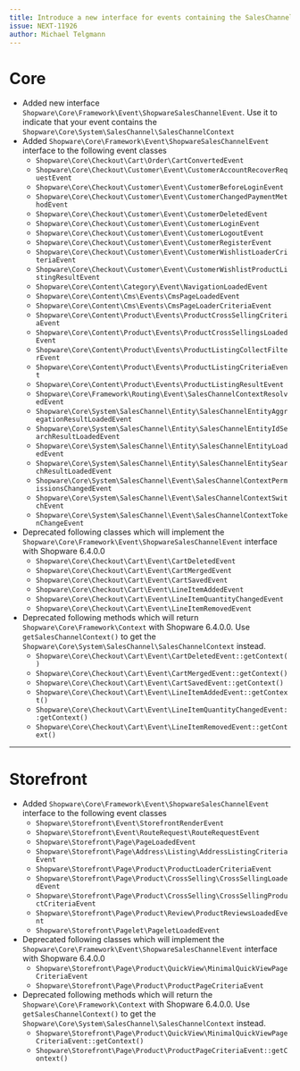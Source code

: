 ```yaml
---
title: Introduce a new interface for events containing the SalesChannelContext 
issue: NEXT-11926
author: Michael Telgmann
---
```

# Core
* Added new interface `Shopware\Core\Framework\Event\ShopwareSalesChannelEvent`. Use it to indicate that your event contains the `Shopware\Core\System\SalesChannel\SalesChannelContext`
* Added `Shopware\Core\Framework\Event\ShopwareSalesChannelEvent` interface to the following event classes
  * `Shopware\Core\Checkout\Cart\Order\CartConvertedEvent`
  * `Shopware\Core\Checkout\Customer\Event\CustomerAccountRecoverRequestEvent`
  * `Shopware\Core\Checkout\Customer\Event\CustomerBeforeLoginEvent`
  * `Shopware\Core\Checkout\Customer\Event\CustomerChangedPaymentMethodEvent`
  * `Shopware\Core\Checkout\Customer\Event\CustomerDeletedEvent`
  * `Shopware\Core\Checkout\Customer\Event\CustomerLoginEvent`
  * `Shopware\Core\Checkout\Customer\Event\CustomerLogoutEvent`
  * `Shopware\Core\Checkout\Customer\Event\CustomerRegisterEvent`
  * `Shopware\Core\Checkout\Customer\Event\CustomerWishlistLoaderCriteriaEvent`
  * `Shopware\Core\Checkout\Customer\Event\CustomerWishlistProductListingResultEvent`
  * `Shopware\Core\Content\Category\Event\NavigationLoadedEvent`
  * `Shopware\Core\Content\Cms\Events\CmsPageLoadedEvent`
  * `Shopware\Core\Content\Cms\Events\CmsPageLoaderCriteriaEvent`
  * `Shopware\Core\Content\Product\Events\ProductCrossSellingCriteriaEvent`
  * `Shopware\Core\Content\Product\Events\ProductCrossSellingsLoadedEvent`
  * `Shopware\Core\Content\Product\Events\ProductListingCollectFilterEvent`
  * `Shopware\Core\Content\Product\Events\ProductListingCriteriaEvent`
  * `Shopware\Core\Content\Product\Events\ProductListingResultEvent`
  * `Shopware\Core\Framework\Routing\Event\SalesChannelContextResolvedEvent`
  * `Shopware\Core\System\SalesChannel\Entity\SalesChannelEntityAggregationResultLoadedEvent`
  * `Shopware\Core\System\SalesChannel\Entity\SalesChannelEntityIdSearchResultLoadedEvent`
  * `Shopware\Core\System\SalesChannel\Entity\SalesChannelEntityLoadedEvent`
  * `Shopware\Core\System\SalesChannel\Entity\SalesChannelEntitySearchResultLoadedEvent`
  * `Shopware\Core\System\SalesChannel\Event\SalesChannelContextPermissionsChangedEvent`
  * `Shopware\Core\System\SalesChannel\Event\SalesChannelContextSwitchEvent`
  * `Shopware\Core\System\SalesChannel\Event\SalesChannelContextTokenChangeEvent`
* Deprecated following classes which will implement the `Shopware\Core\Framework\Event\ShopwareSalesChannelEvent` interface with Shopware 6.4.0.0
  * `Shopware\Core\Checkout\Cart\Event\CartDeletedEvent`
  * `Shopware\Core\Checkout\Cart\Event\CartMergedEvent`
  * `Shopware\Core\Checkout\Cart\Event\CartSavedEvent`
  * `Shopware\Core\Checkout\Cart\Event\LineItemAddedEvent`
  * `Shopware\Core\Checkout\Cart\Event\LineItemQuantityChangedEvent`
  * `Shopware\Core\Checkout\Cart\Event\LineItemRemovedEvent`
* Deprecated following methods which will return `Shopware\Core\Framework\Context` with Shopware 6.4.0.0. Use `getSalesChannelContext()` to get the `Shopware\Core\System\SalesChannel\SalesChannelContext` instead.
  * `Shopware\Core\Checkout\Cart\Event\CartDeletedEvent::getContext()`
  * `Shopware\Core\Checkout\Cart\Event\CartMergedEvent::getContext()`
  * `Shopware\Core\Checkout\Cart\Event\CartSavedEvent::getContext()`
  * `Shopware\Core\Checkout\Cart\Event\LineItemAddedEvent::getContext()`
  * `Shopware\Core\Checkout\Cart\Event\LineItemQuantityChangedEvent::getContext()`
  * `Shopware\Core\Checkout\Cart\Event\LineItemRemovedEvent::getContext()`
___
# Storefront
* Added `Shopware\Core\Framework\Event\ShopwareSalesChannelEvent` interface to the following event classes
  * `Shopware\Storefront\Event\StorefrontRenderEvent`
  * `Shopware\Storefront\Event\RouteRequest\RouteRequestEvent`
  * `Shopware\Storefront\Page\PageLoadedEvent`
  * `Shopware\Storefront\Page\Address\Listing\AddressListingCriteriaEvent`
  * `Shopware\Storefront\Page\Product\ProductLoaderCriteriaEvent`
  * `Shopware\Storefront\Page\Product\CrossSelling\CrossSellingLoadedEvent`
  * `Shopware\Storefront\Page\Product\CrossSelling\CrossSellingProductCriteriaEvent`
  * `Shopware\Storefront\Page\Product\Review\ProductReviewsLoadedEvent`
  * `Shopware\Storefront\Pagelet\PageletLoadedEvent`
* Deprecated following classes which will implement the `Shopware\Core\Framework\Event\ShopwareSalesChannelEvent` interface with Shopware 6.4.0.0
  * `Shopware\Storefront\Page\Product\QuickView\MinimalQuickViewPageCriteriaEvent`
  * `Shopware\Storefront\Page\Product\ProductPageCriteriaEvent`
* Deprecated following methods which will return the `Shopware\Core\Framework\Context` with Shopware 6.4.0.0. Use `getSalesChannelContext()` to get the `Shopware\Core\System\SalesChannel\SalesChannelContext` instead.
  * `Shopware\Storefront\Page\Product\QuickView\MinimalQuickViewPageCriteriaEvent::getContext()`
  * `Shopware\Storefront\Page\Product\ProductPageCriteriaEvent::getContext()`
